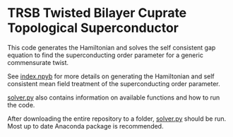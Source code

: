 # TRSB Twisted Bilayer Cuprate Topological Superconductor

This code generates the Hamiltonian and solves the self consistent gap equation to find the superconducting order parameter for a generic commensurate twist.

See [index.npyb](https://github.com/ocanphys/tbcuprate/blob/master/index.ipynb) for more details on generating the Hamiltonian and self consistent mean field treatment of the superconducting order parameter.

[solver.py](https://github.com/ocanphys/tbcuprate/blob/master/solver.py) also contains information on available functions and how to run the code.

After downloading the entire repository to a folder, [solver.py](https://github.com/ocanphys/tbcuprate/blob/master/solver.py) should be run. Most up to date Anaconda package is recommended.
